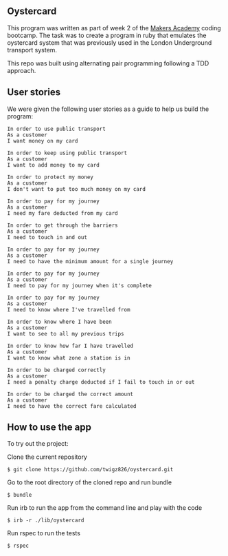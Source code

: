 ## Oystercard
This program was written as part of week 2 of the [Makers Academy](https://makers.tech) coding bootcamp. The task was to create a program in ruby that emulates the oystercard system that was previously used in the London Underground transport system.

This repo was built using alternating pair programming following a TDD approach.

## User stories
We were given the following user stories as a guide to help us build the program:
```
In order to use public transport
As a customer
I want money on my card

In order to keep using public transport
As a customer
I want to add money to my card

In order to protect my money
As a customer
I don't want to put too much money on my card

In order to pay for my journey
As a customer
I need my fare deducted from my card

In order to get through the barriers
As a customer
I need to touch in and out

In order to pay for my journey
As a customer
I need to have the minimum amount for a single journey

In order to pay for my journey
As a customer
I need to pay for my journey when it's complete

In order to pay for my journey
As a customer
I need to know where I've travelled from

In order to know where I have been
As a customer
I want to see to all my previous trips

In order to know how far I have travelled
As a customer
I want to know what zone a station is in

In order to be charged correctly
As a customer
I need a penalty charge deducted if I fail to touch in or out

In order to be charged the correct amount
As a customer
I need to have the correct fare calculated
```

## How to use the app

To try out the project:

Clone the current repository

```
$ git clone https://github.com/twigz826/oystercard.git
```

Go to the root directory of the cloned repo and run bundle

```
$ bundle
```

Run irb to run the app from the command line and play with the code
```
$ irb -r ./lib/oystercard
```

Run rspec to run the tests
```
$ rspec
```
